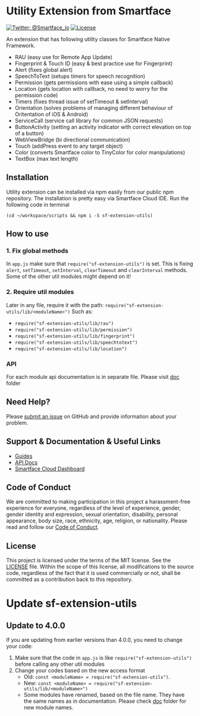 # Utility Extension from Smartface
[![Twitter: @Smartface_io](https://img.shields.io/badge/contact-@Smartface_io-blue.svg?style=flat)](https://twitter.com/smartface_io)
[![License](https://img.shields.io/badge/license-MIT-green.svg?style=flat)](https://raw.githubusercontent.com/smartface/sf-extension-utils/master/LICENSE)

An extension that has following utility classes for Smartface Native Framework.
- RAU (easy use for Remote App Update)
- Fingerprint & Touch ID (easy & best practice use for Fingerprint)
- Alert (fixes global alert)
- SpeechToText (setups timers for speech recognition)
- Permission (gets permissions with ease using a simple callback)
- Location (gets location with callback, no need to worry for the permission code)
- Timers (fixes thread issue of setTimeout & setInterval)
- Orientation (solves problems of managing different behaviour of Oritentation of iOS & Android)
- ServiceCall (service call library for common JSON requests)
- ButtonActivity (setting an activity indicator with correct elevation on top of a button)
- WebViewBridge (bi directional communication)
- Touch (addPress event to any target object)
- Color (converts Smartface color to TinyColor for color manipulations)
- TextBox (max text length)

## Installation
Utility extension can be installed via npm easily from our public npm repository. The installation is pretty easy via Smartface Cloud IDE.
Run the following code in terminal
```shell
(cd ~/workspace/scripts && npm i -S sf-extension-utils)
```
## How to use
### 1. Fix global methods
In `app.js` make sure that `require("sf-extension-utils")` is set. This is fixing `alert`, `setTimeout`, `setInterval`, `clearTimeout` and `clearInterval` methods. Some of the other util modules might depend on it!
### 2. Require util modules
Later in any file, require it with the path: `require("sf-extension-utils/lib/<moduleName>")` Such as:
- `require("sf-extension-utils/lib/rau")`
- `require("sf-extension-utils/lib/permission")`
- `require("sf-extension-utils/lib/fingerprint")`
- `require("sf-extension-utils/lib/speechtotext")`
- `require("sf-extension-utils/lib/location")`

### API
For each module api documentation is in separate file. Please visit [doc](./doc) folder

## Need Help?

Please [submit an issue](https://github.com/smartface/sf-extension-utils/issues) on GitHub and provide information about your problem.

## Support & Documentation & Useful Links
- [Guides](https://developer.smartface.io/)
- [API Docs](http://ref.smartface.io/)
- [Smartface Cloud Dashboard](https://cloud.smartface.io)

## Code of Conduct
We are committed to making participation in this project a harassment-free experience for everyone, regardless of the level of experience, gender, gender identity and expression, sexual orientation, disability, personal appearance, body size, race, ethnicity, age, religion, or nationality.
Please read and follow our [Code of Conduct](./CODE_OF_CONDUCT.md).

## License

This project is licensed under the terms of the MIT license. See the [LICENSE](./LICENSE) file. Within the scope of this license, all modifications to the source code, regardless of the fact that it is used commercially or not, shall be committed as a contribution back to this repository.


# Update sf-extension-utils
## Update to 4.0.0
If you are updating from earlier versions than 4.0.0, you need to change your code:
1. Make sure that the code in `app.js` is like `require("sf-extension-utils")` before calling any other util modules
2. Change your codes based on the new access format
    - Old: `const <moduleName> = require("sf-extension-utils")`.<moduleName>
    - New: `const <moduleName> = require("sf-extension-utils/lib/<moduleName>")`
    - Some modules have renamed, based on the file name. They have the same names as in documentation. Please check [doc](./doc) folder for new module names.